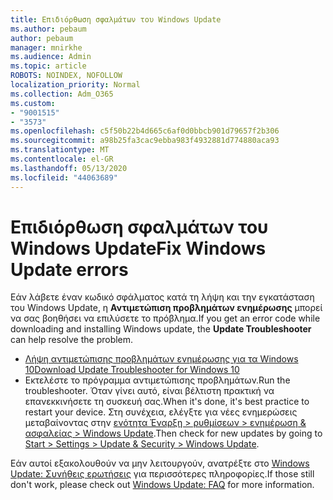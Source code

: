 ```yaml
---
title: Επιδιόρθωση σφαλμάτων του Windows Update
ms.author: pebaum
author: pebaum
manager: mnirkhe
ms.audience: Admin
ms.topic: article
ROBOTS: NOINDEX, NOFOLLOW
localization_priority: Normal
ms.collection: Adm_O365
ms.custom:
- "9001515"
- "3573"
ms.openlocfilehash: c5f50b22b4d665c6af0d0bbcb901d79657f2b306
ms.sourcegitcommit: a98b25fa3cac9ebba983f4932881d774880aca93
ms.translationtype: MT
ms.contentlocale: el-GR
ms.lasthandoff: 05/13/2020
ms.locfileid: "44063689"
---
```

# <a name="fix-windows-update-errors"></a><span data-ttu-id="0a447-102">Επιδιόρθωση σφαλμάτων του Windows Update</span><span class="sxs-lookup"><span data-stu-id="0a447-102">Fix Windows Update errors</span></span>

<span data-ttu-id="0a447-103">Εάν λάβετε έναν κωδικό σφάλματος κατά τη λήψη και την εγκατάσταση του Windows Update, η **Αντιμετώπιση προβλημάτων ενημέρωσης** μπορεί να σας βοηθήσει να επιλύσετε το πρόβλημα.</span><span class="sxs-lookup"><span data-stu-id="0a447-103">If you get an error code while downloading and installing Windows update, the **Update Troubleshooter** can help resolve the problem.</span></span>

- [<span data-ttu-id="0a447-104">Λήψη αντιμετώπισης προβλημάτων ενημέρωσης για τα Windows 10</span><span class="sxs-lookup"><span data-stu-id="0a447-104">Download Update Troubleshooter for Windows 10</span></span>](https://support.microsoft.com/help/4027322/windows-update-troubleshooter)
- <span data-ttu-id="0a447-105">Εκτελέστε το πρόγραμμα αντιμετώπισης προβλημάτων.</span><span class="sxs-lookup"><span data-stu-id="0a447-105">Run the troubleshooter.</span></span> <span data-ttu-id="0a447-106">Όταν γίνει αυτό, είναι βέλτιστη πρακτική να επανεκκινήσετε τη συσκευή σας.</span><span class="sxs-lookup"><span data-stu-id="0a447-106">When it's done, it's best practice to restart your device.</span></span> <span data-ttu-id="0a447-107">Στη συνέχεια, ελέγξτε για νέες ενημερώσεις μεταβαίνοντας στην [ενότητα Έναρξη > ρυθμίσεων > ενημέρωση & ασφαλείας > Windows Update](ms-settings:windowsupdate).</span><span class="sxs-lookup"><span data-stu-id="0a447-107">Then check for new updates by going to [Start > Settings > Update & Security > Windows Update](ms-settings:windowsupdate).</span></span>

<span data-ttu-id="0a447-108">Εάν αυτοί εξακολουθούν να μην λειτουργούν, ανατρέξτε στο [Windows Update: Συνήθεις ερωτήσεις](https://support.microsoft.com/help/12373/windows-update-faq) για περισσότερες πληροφορίες.</span><span class="sxs-lookup"><span data-stu-id="0a447-108">If those still don't work, please check out [Windows Update: FAQ](https://support.microsoft.com/help/12373/windows-update-faq) for more information.</span></span>
